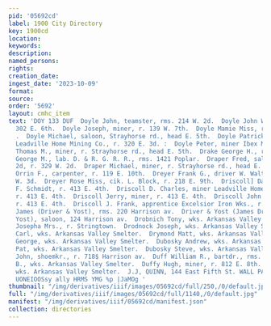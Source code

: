 ```yaml
---
pid: '05692cd'
label: 1900 City Directory
key: 1900cd
location: 
keywords: 
description: 
named_persons: 
rights: 
creation_date: 
ingest_date: '2023-10-09'
format: 
source: 
order: '5692'
layout: cmhc_item
text: 'DOY 133 DUF  Doyle John, teamster, rms. 214 W. 2d.  Doyle John W., miner, rms.
  302 E. 6th.  Doyle Joseph, miner, r. 139 W. 7th.  Doyle Mamie Miss, r. 2044 N. Pine.
  .  Doyle Michael, saloon, Strayhorse rd., head E. 5th.  Doyle Patrick, machinist
  Leadville Home Mining Co., r. 320 E. 3d. :  Doyle Peter, miner Ibex Mining Co.  Doyle
  Thomas M., miner, r. Strayhorse rd., head E. 5th.  Drake George H., rms. 1511 Poplar.  Drake
  George M., lab. D. & R. G. R. R., rms. 1421 Poplar.  Draper Fred, saloon, 128 W.
  2d, r. 329 W. 2d.  Draper Michael, miner, r. Strayhorse rd., head E. 5th.  Drew
  Orrin F., carpenter, r. 119 E. 10th.  Dreyer Frank G., driver W. Walton, r. 405
  W. 3d.  Dreyer Rose Miss, cik. L. Block, r. 218 E. 9th.  Driscoll] Daniel, helper
  F. Schmidt, r. 413 E. 4th.  Driscoll D. Charles, miner Leadville Home Mining Co.,
  r. 413 E. 4th.  Driscoll Jerry, miner, r. 413 E. 4th.  Driscoll John W., miner,
  r. 413 E. 4th.  Driscoll J. Frank, apprentice Excelsior Iron Wks., r. 413 E. 4th.  Driver
  James (Driver & Yost), rms. 220 Harrison av.  Driver & Yost (James Driver and George
  Yost), saloon, 124 Harrison av.  Drobnich Tony, wks. Arkansas Valley Smelter.  Drobnick
  Josepha Mrs., r. Stringtown.  Drodnock Joseph, wks. Arkansas Valley Smelter.  Dryer
  Carl, wks. Arkansas Valley Smelter.  Drymond Matt, wks. Arkansas Valley Smelter.  Duber
  George, wks. Arkansas Valley Smelter.  Dubosky Andrew, wks. Arkansas Valley Smelter.  Dubosky
  Pat, wks. Arkansas Valley Smelter.  Dubosky Steve, wks. Arkansas Valley Smelter.  Duesterhoeft
  John, shoemkr., r. 718$ Harrison av.  Duff William R., bartdr., rms. 112 W. 4th.  Duffy
  B., wks. Arkansas Valley Smelter.  Duffy Hugh, miner, r. 812 E. 8th.  Duffy James,
  wks. Arkansas Valley Smelter.  J.J, QUINN, 144 East Fifth St. WALL PAPER  ‘Bld JO
  UONEIOOSsy ally HRMS YMG %p |JaMOg '
thumbnail: "/img/derivatives/iiif/images/05692cd/full/250,/0/default.jpg"
full: "/img/derivatives/iiif/images/05692cd/full/1140,/0/default.jpg"
manifest: "/img/derivatives/iiif/05692cd/manifest.json"
collection: directories
---
```

